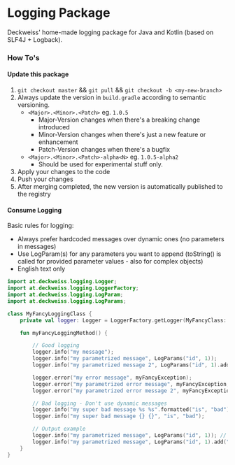 # Logging Package

Deckweiss' home-made logging package for Java and Kotlin (based on SLF4J + Logback).

### How To's

#### Update this package

1. `git checkout master` && `git pull` && `git checkout -b <my-new-branch>`
2. Always update the version in `build.gradle` according to semantic versioning.
    - `<Major>.<Minor>.<Patch>` eg. `1.0.5`
        - Major-Version changes when there's a breaking change introduced
        - Minor-Version changes when there's just a new feature or enhancement
        - Patch-Version changes when there's a bugfix
    - `<Major>.<Minor>.<Patch>-alpha<N>` eg. `1.0.5-alpha2`
        - Should be used for experimental stuff only.
3. Apply your changes to the code
4. Push your changes
5. After merging completed, the new version is automatically published to the registry

#### Consume Logging

Basic rules for logging:

- Always prefer hardcoded messages over dynamic ones (no parameters in messages)
- Use LogParam(s) for any parameters you want to append (toString() is called for provided parameter values - also for complex objects)
- English text only

```kotlin
import at.deckweiss.logging.Logger;
import at.deckweiss.logging.LoggerFactory;
import at.deckweiss.logging.LogParam;
import at.deckweiss.logging.LogParams;

class MyFancyLoggingClass {
    private val logger: Logger = LoggerFactory.getLogger(MyFancyClass::class.java)

    fun myFancyLoggingMethod() {

        // Good logging
        logger.info("my message");
        logger.info("my parametrized message", LogParams("id", 1));
        logger.info("my parametrized message 2", LogParams("id", 1).add("name", "UsernameTest").add("user", complexUser));

        logger.error("my error message", myFancyException);
        logger.error("my parametrized error message", myFancyException, LogParams("id", 1));
        logger.error("my parametrized error message 2", myFancyException, LogParams("id", 1).add("name", "UsernameTest"));

        // Bad logging - Don't use dynamic messages
        logger.info("my super bad message %s %s".formatted("is", "bad"));
        logger.info("my super bad message {} {}", "is", "bad");

        // Output example
        logger.info("my parametrized message", LogParams("id", 1)); // my parametrized message [id="1"]
        logger.info("my parametrized message", LogParams("id", 1).add("user", user)); // my parametrized message [id="1", user="<whatever user.toString() returns>"]
    }
}
```
